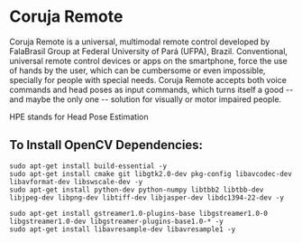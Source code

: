 Coruja Remote
=============

Coruja Remote is a universal, multimodal remote control developed by FalaBrasil
Group at Federal University of Pará (UFPA), Brazil. Conventional, universal
remote control devices or apps on the smartphone, force the use of hands by the
user, which can be cumbersome or even impossible, specially for people with
special needs. Coruja Remote accepts both voice commands and head poses as input
commands, which turns itself a good -- and maybe the only one -- solution for
visually or motor impaired people.

HPE stands for Head Pose Estimation

## To Install OpenCV Dependencies:
```
sudo apt-get install build-essential -y
sudo apt-get install cmake git libgtk2.0-dev pkg-config libavcodec-dev libavformat-dev libswscale-dev -y
sudo apt-get install python-dev python-numpy libtbb2 libtbb-dev libjpeg-dev libpng-dev libtiff-dev libjasper-dev libdc1394-22-dev -y

sudo apt-get install gstreamer1.0-plugins-base libgstreamer1.0-0 libgstreamer1.0-dev libgstreamer-plugins-base1.0-* -y
sudo apt-get install libavresample-dev libavresample1 -y
```
